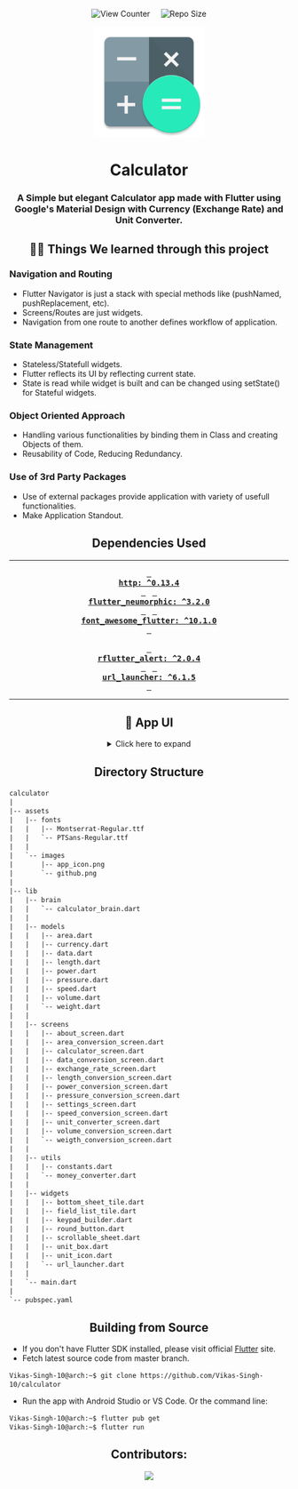 <div align = center>

![View Counter](https://komarev.com/ghpvc/?username=calculator&label=View%20Counter&color=red&style=flat) &nbsp; &nbsp; ![Repo Size](https://img.shields.io/github/repo-size/Vikas-Singh-10/calculator?color=blue)

<img src='assets/images/app_icon.png' width='200'>

# Calculator

### A Simple but elegant Calculator app made with Flutter using Google's Material Design with Currency (Exchange Rate) and Unit Converter.


## 👨‍🎓 Things We learned through this project

</div>

### Navigation and Routing

- Flutter Navigator is just a stack with special methods like (pushNamed, pushReplacement, etc).
- Screens/Routes are just widgets.
- Navigation from one route to another defines workflow of application.

### State Management

- Stateless/Statefull widgets.
- Flutter reflects its UI by reflecting current state.
- State is read while widget is built and can be changed using setState() for Stateful widgets.

### Object Oriented Approach

- Handling various functionalities by binding them in Class and creating Objects of them.
- Reusability of Code, Reducing Redundancy.

### Use of 3rd Party Packages

- Use of external packages provide application with variety of usefull functionalities.
- Make Application Standout.

<div align=center>

## Dependencies Used

---

**[<kbd> <br> **http**: ^0.13.4 <br> </kbd>][http]**&nbsp;&nbsp;
**[<kbd> <br> **flutter_neumorphic**: ^3.2.0 <br> </kbd>][flutter_neumorphic]**&nbsp;&nbsp;
**[<kbd> <br> **font_awesome_flutter**: ^10.1.0 <br> </kbd>][font_awesome_flutter]** <br><br>
**[<kbd> <br> **rflutter_alert**: ^2.0.4 <br> </kbd>][rflutter_alert]**&nbsp;&nbsp;
**[<kbd> <br> **url_launcher**: ^6.1.5 <br> </kbd>][url_launcher]**

---

## 📱 App UI

<details><summary> Click here to expand </summary>

|      _Calculator Screen_      |          _Units Screen_          |     _Exchange Rate Screen_     |
| :---------------------------: | :------------------------------: | :----------------------------: |
|    ![][calculator screen]     |        ![][units screen]         |   ![][exchange rate screen]    |
|    **_Rate Bottom Sheet_**    |  **_Length Conversion Screen_**  |  **_Area Conversion Screen_**  |
|    ![][rate bottom sheet]     |  ![][length conversion screen]   |  ![][area conversion screen]   |
| **_Speed Conversion Screen_** |  **_Weight Conversion Screen_**  |  **_Data Conversion Screen_**  |
| ![][speed conversion screen]  |  ![][weight conversion screen]   |  ![][data conversion screen]   |
| **_Power Conversion Screen_** | **_Pressure Conversion Screen_** | **_Volume Conversion Screen_** |
| ![][power conversion screen]  | ![][pressure conversion screen]  | ![][volume conversion screen]  |
|      **_About Screen_**       |         **Team Screen**          |     **_Settings Screen_**      |
|       ![][about screen]       |         ![][team screen]         |      ![][settings screen]      |

</details>

## Directory Structure

</div>

```
calculator
|
|-- assets
|   |-- fonts
|   |   |-- Montserrat-Regular.ttf
|   |   `-- PTSans-Regular.ttf
|   |
|   `-- images
|       |-- app_icon.png
|       `-- github.png
|
|-- lib
|   |-- brain
|   |   `-- calculator_brain.dart
|   |
|   |-- models
|   |   |-- area.dart
|   |   |-- currency.dart
|   |   |-- data.dart
|   |   |-- length.dart
|   |   |-- power.dart
|   |   |-- pressure.dart
|   |   |-- speed.dart
|   |   |-- volume.dart
|   |   `-- weight.dart
|   |
|   |-- screens
|   |   |-- about_screen.dart
|   |   |-- area_conversion_screen.dart
|   |   |-- calculator_screen.dart
|   |   |-- data_conversion_screen.dart
|   |   |-- exchange_rate_screen.dart
|   |   |-- length_conversion_screen.dart
|   |   |-- power_conversion_screen.dart
|   |   |-- pressure_conversion_screen.dart
|   |   |-- settings_screen.dart
|   |   |-- speed_conversion_screen.dart
|   |   |-- unit_converter_screen.dart
|   |   |-- volume_conversion_screen.dart
|   |   `-- weigth_conversion_screen.dart
|   |
|   |-- utils
|   |   |-- constants.dart
|   |   `-- money_converter.dart
|   |
|   |-- widgets
|   |   |-- bottom_sheet_tile.dart
|   |   |-- field_list_tile.dart
|   |   |-- keypad_builder.dart
|   |   |-- round_button.dart
|   |   |-- scrollable_sheet.dart
|   |   |-- unit_box.dart
|   |   |-- unit_icon.dart
|   |   `-- url_launcher.dart
|   |
|   `-- main.dart
|
`-- pubspec.yaml
```

<div align = center>

## Building from Source

</div>

- If you don't have Flutter SDK installed, please visit official [Flutter](https://flutter.dev/) site.
- Fetch latest source code from master branch.

```console
Vikas-Singh-10@arch:~$ git clone https://github.com/Vikas-Singh-10/calculator
```

- Run the app with Android Studio or VS Code. Or the command line:

```console
Vikas-Singh-10@arch:~$ flutter pub get
Vikas-Singh-10@arch:~$ flutter run
```

<div align = center>

## Contributors:

<a href="https://github.com/Vikas-Singh-10/calculator/graphs/contributors" target="blank"> <img src="https://contrib.rocks/image?repo=Vikas-Singh-10/calculator&max=500" /></a>

</div>

<!----------------------------------{ Images }--------------------------------->

[calculator screen]: https://telegra.ph/file/9207c7449caa0740a9031.png
[units screen]: https://telegra.ph/file/66a9b0b152fd7ae98b618.png
[exchange rate screen]: https://telegra.ph/file/8df498d0d20dcd5eb4a31.png
[rate bottom sheet]: https://telegra.ph/file/3c5757d00f860075f14dc.png
[length conversion screen]: https://telegra.ph/file/e3d19290d4dfc1917f57c.png
[area conversion screen]: https://telegra.ph/file/b8529394235697cf4e212.png
[speed conversion screen]: https://telegra.ph/file/a612f8ad46941a0f94bba.png
[weight conversion screen]: https://telegra.ph/file/389570e5b4e59eec06945.png
[data conversion screen]: https://telegra.ph/file/8c65b8e2588d49ae21ef7.png
[power conversion screen]: https://telegra.ph/file/502d08a50aca587131d96.png
[pressure conversion screen]: https://telegra.ph/file/e00c1f155397e669e15f1.png
[volume conversion screen]: https://telegra.ph/file/e9d48778be1fcd7768a85.png
[about screen]: https://telegra.ph/file/4f1b0f47c55931129b5a7.png
[team screen]: https://telegra.ph/file/aa8795b3920b1a87c7f36.png
[settings screen]: https://telegra.ph/file/3bae1d93c68b9b5840731.png
[android]: https://telegra.ph/file/f2f70a74d2d92c3c7f688.png

<!--------------------------------{ source code }------------------------------->

[sc-zip]: https://github.com/Vikas-Singh-10/calculator/archive/refs/tags/v0.1.0.zip
[sc-tar.gz]: https://github.com/Vikas-Singh-10/calculator/archive/refs/tags/v0.1.0.tar.gz

<!-----------------------------{ dependencies used }---------------------------->

[http]: https://pub.dev/packages/http
[flutter_neumorphic]: https://pub.dev/packages/flutter_neumorphic
[font_awesome_flutter]: https://pub.dev/packages/font_awesome_flutter
[rflutter_alert]: https://pub.dev/packages/rflutter_alert
[url_launcher]: https://pub.dev/packages/url_launcher